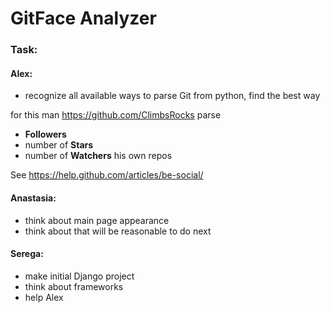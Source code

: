 # GitFace Analyzer

### Task:

#### Alex: 
- recognize all available ways to parse Git from python, find the best way

for this man https://github.com/ClimbsRocks parse

- **Followers**
- number of **Stars**
- number of **Watchers** his own repos

See https://help.github.com/articles/be-social/
 
#### Anastasia:
- think about main page appearance 
- think about that will be reasonable to do next

#### Serega:
- make initial Django project
- think about frameworks
- help Alex
